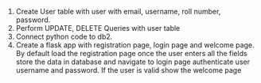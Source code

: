 1. Create User table with user with email, username, roll number, password.
2. Perform UPDATE, DELETE Queries with user table
3. Connect python code to db2.
4. Create a flask app with registration page, login page and welcome page. By default load the registration page once the user enters all the fields store the data in database and navigate to login page authenticate user username and password. If the user is valid show the welcome page